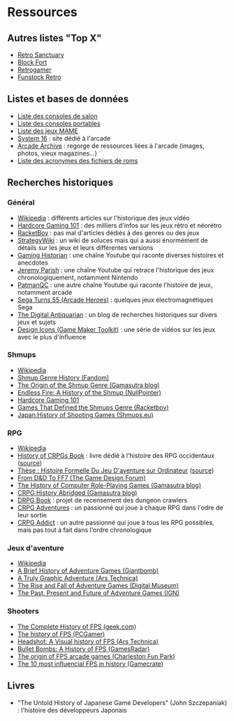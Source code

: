 # Ressources

## Autres listes "Top X"

- [Retro Sanctuary](https://www.retro-sanctuary.com)
- [Block Fort](http://www.blockfort.com/game-lists/)
- [Retrogamer](https://www.retrogamer.net)
- [Funstock Retro](https://www.funstockretro.co.uk/news/guides/essential-collections/)

## Listes et bases de données

- [Liste des consoles de salon](https://en.wikipedia.org/wiki/List_of_home_video_game_consoles)
- [Liste des consoles portables](https://en.wikipedia.org/wiki/List_of_handheld_game_consoles)
- [Liste des jeux MAME](http://adb.arcadeitalia.net/lista_mame.php?lang=en)
- [System 16](https://www.system16.com) : site dédié à l'arcade
- [Arcade Archive](http://arcarc.xmission.com/) : regorge de ressources liées à l'arcade (images, photos, vieux magazines...)
- [Liste des acronymes des fichiers de roms](https://www.tosecdev.org/tosec-naming-convention)

## Recherches historiques

### Général

- [Wikipedia](https://en.wikipedia.org/wiki/History_of_video_games) : différents articles sur l'historique des jeux vidéo
- [Hardcore Gaming 101](http://www.hardcoregaming101.net/) : des milliers d'infos sur les jeux rétro et néorétro
- [RacketBoy](http://www.racketboy.com/retro) : pas mal d'articles dédiés à des genres ou des jeux
- [StrategyWiki](https://strategywiki.org/) : un wiki de soluces mais qui a aussi énormément de détails sur les jeux et leurs différentes versions
- [Gaming Historian](https://www.youtube.com/channel/UCnbvPS_rXp4PC21PG2k1UVg) : une chaîne Youtube qui raconte diverses histoires et anecdotes
- [Jeremy Parish](https://www.youtube.com/channel/UCrIttXi0WgLXHI1poCk0D6g) : une chaîne Youtube qui retrace l'historique des jeux chronologiquement, notamment Nintendo
- [PatmanQC](https://www.youtube.com/channel/UCCkuHXWWyw-3KXKIHyc88oA/) : une autre chaîne Youtube qui raconte l'histoire de jeux, notamment arcade
- [Sega Turns 55 (Arcade Heroes)](https://arcadeheroes.com/2015/06/03/sega-turns-55-lets-remember-their-electromechanical-games/) : quelques jeux électromagnétiques Sega
- [The Digital Antiquarian](https://www.filfre.net/) : un blog de recherches historiques sur divers jeux et sujets
- [Design Icons (Game Maker Toolkit)](https://www.youtube.com/watch?v=Jbn8IRmSq8M&list=PLc38fcMFcV_su8QqXBnpfr8VJd7iTgwE0) : une série de vidéos sur les jeux avec le plus d'influence

### Shmups

- [Wikipedia](https://en.wikipedia.org/wiki/Shoot_%27em_up)
- [Shmup Genre History (Fandom)](https://shmup.fandom.com/wiki/Category:Shmup_Genre_History)
- [The Origin of the Shmup Genre (Gamasutra blog)](https://www.gamasutra.com/blogs/LukeMcMillan/20130206/186184/The_Origin_of_The_Shmup_Genre_A_Historical_Study.php)
- [Endless Fire: A History of the Shmup (NullPointer)](http://www.nullpointer.co.uk/content/endless-fire-a-history-of-the-shmup/)
- [Hardcore Gaming 101](http://www.hardcoregaming101.net/)
- [Games That Defined the Shmups Genre (Racketboy)](http://www.racketboy.com/retro/games-that-defined-the-shmups-genre)
- [Japan:History of Shooting Games (Shmups.eu)](https://shmups.eu/video/japan-history-of-shooting-game/)

### RPG

- [Wikipedia](https://en.wikipedia.org/wiki/History_of_Western_role-playing_video_games)
- [History of CRPGs Book](crpg_book_2.0_hq.pdf) : livre dédié à l'histoire des RPG occidentaux ([source](https://crpgbook.wordpress.com/))
- [Thèse : Histoire Formelle Du Jeu D'aventure sur Ordinateur](lessard_jonathan_2013_these.pdf) ([source](http://www.omnsh.org/sites/default/files/lessard_jonathan_2013_these.pdf))
- [From D&D To FF7 (The Game Design Forum)](http://thegamedesignforum.com/features/rd_ff7_2.html)
- [The History of Computer Role-Playing Games (Gamasutra blog)](https://www.gamasutra.com/view/feature/132024/the_history_of_computer_.php)
- [CRPG History Abridged (Gamasutra blog)](https://www.gamasutra.com/blogs/FelipePepe/20150625/244262/CRPG_History_Abridged__21_RPGs_that_brought_something_new_to_the_table.php)
- [DRPG Book](https://drpgbook.com) : projet de recensement des dungeon crawlers
- [CRPG Adventures](https://crpgadventures.blogspot.com/) : un passionné qui joue à chaque RPG dans l'odre de leur sortie
- [CRPG Addict](https://crpgaddict.blogspot.com/) : un autre passionné qui joue à tous les RPG possibles, mais pas tout à fait dans l'ordre chronologique

### Jeux d'aventure

- [Wikipedia](https://en.wikipedia.org/wiki/Adventure_game)
- [A Brief History of Adventure Games (Giantbomb)](https://www.giantbomb.com/profile/gbrading/lists/a-brief-history-of-adventure-games/28894/)
- [A Truly Graphic Adventure (Ars Technica)](https://arstechnica.com/gaming/2011/01/history-of-graphic-adventures/)
- [The Rise and Fall of Adventure Games (Digital Museum)](https://www.digitalgamemuseum.org/the-rise-and-fall-of-adventure-games/)
- [The Past, Present and Future of Adventure Games (IGN)](https://www.ign.com/articles/2015/03/02/the-past-present-and-future-of-adventure-games)

### Shooters

- [The Complete History of FPS (geek.com)](https://www.geek.com/games/the-complete-history-of-first-person-shooters-1713135/)
- [The history of FPS (PCGamer)](https://www.pcgamer.com/the-history-of-the-first-person-shooter/)
- [Headshot: A Visual history of FPS (Ars Technica)](https://arstechnica.com/gaming/2016/02/headshot-a-visual-history-of-first-person-shooters/)
- [Bullet Bombs: A History of FPS (GamesRadar)](https://www.gamesradar.com/bullets-bombs-history-first-person-shooters/)
- [The origin of FPS arcade games (Charleston Fun Park)](https://charlestonfunpark.com/the-origin-of-first-person-shooter-arcade-games/)
- [The 10 most influencial FPS in history (Gamecrate)](https://www.gamecrate.com/10-most-influential-games-fps-history/17217)

## Livres

- "The Untold History of Japanese Game Developers" (John Szczepaniak) : l'histoire des développeurs Japonais
